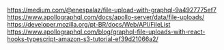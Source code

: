 https://medium.com/@enespalaz/file-upload-with-graphql-9a4927775ef7
https://www.apollographql.com/docs/apollo-server/data/file-uploads/
https://developer.mozilla.org/pt-BR/docs/Web/API/FileList
https://www.apollographql.com/blog/graphql-file-uploads-with-react-hooks-typescript-amazon-s3-tutorial-ef39d21066a2/
